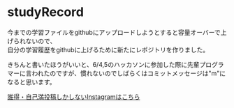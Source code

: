 # studyRecord
今までの学習ファイルをgithubにアップロードしようとすると容量オーバーで上げられないので、  
自分の学習履歴をgithubに上げるために新たにレポジトリを作りました。  
  
きちんと書いたほうがいいと、6/4,5のハッカソンに参加した際に先輩プログラマーに言われたのですが、慣れないのでしばらくはコミットメッセージは"m"になると思います。  
  
[誰得・自己満投稿しかしないInstagramはこちら](https://www.instagram.com/kota_withuto/)